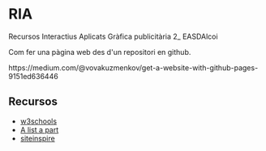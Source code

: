 # RIA
Recursos Interactius Aplicats
Gràfica publicitària 2_ EASDAlcoi

<p>Com fer una pàgina web des d'un repositori en github. </p>
<p>https://medium.com/@vovakuzmenkov/get-a-website-with-github-pages-9151ed636446</p>

<h2>Recursos</h2>
<ul>
  <li><a href="https://www.w3schools.com/">w3schools</a></li>
  <li><a href="https://alistapart.com">A list a part</a></li>
  <li><a href="https://www.siteinspire.com/">siteinspire</a></li>
</ul>
